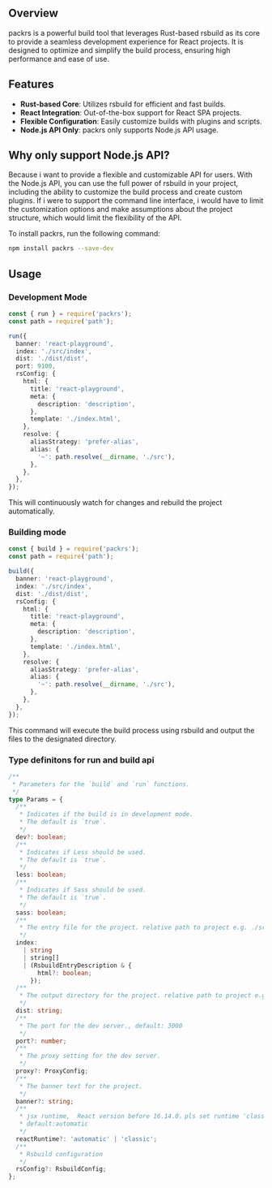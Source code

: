 ## Overview

packrs is a powerful build tool that leverages Rust-based rsbuild as its core to provide a seamless development experience for React projects. It is designed to optimize and simplify the build process, ensuring high performance and ease of use.

## Features

- **Rust-based Core**: Utilizes rsbuild for efficient and fast builds.
- **React Integration**: Out-of-the-box support for React SPA projects.
- **Flexible Configuration**: Easily customize builds with plugins and scripts.
- **Node.js API Only**: packrs only supports Node.js API usage.

## Why only support Node.js API?

Because i want to provide a flexible and customizable API for users.
With the Node.js API, you can use the full power of rsbuild in your project,
including the ability to customize the build process and create custom plugins.
If i were to support the command line interface, i would have to limit the customization options and make assumptions about the project structure, which would limit the flexibility of the API.

To install packrs, run the following command:

```bash
npm install packrs --save-dev
```

## Usage

### Development Mode

```typescript
const { run } = require('packrs');
const path = require('path');

run({
  banner: 'react-playground',
  index: './src/index',
  dist: './dist/dist',
  port: 9100,
  rsConfig: {
    html: {
      title: 'react-playground',
      meta: {
        description: 'description',
      },
      template: './index.html',
    },
    resolve: {
      aliasStrategy: 'prefer-alias',
      alias: {
        '~': path.resolve(__dirname, './src'),
      },
    },
  },
});
```

This will continuously watch for changes and rebuild the project automatically.

### Building mode

```typescript
const { build } = require('packrs');
const path = require('path');

build({
  banner: 'react-playground',
  index: './src/index',
  dist: './dist/dist',
  rsConfig: {
    html: {
      title: 'react-playground',
      meta: {
        description: 'description',
      },
      template: './index.html',
    },
    resolve: {
      aliasStrategy: 'prefer-alias',
      alias: {
        '~': path.resolve(__dirname, './src'),
      },
    },
  },
});
```

This command will execute the build process using rsbuild and output the files to the designated directory.

### Type definitons for run and build api

```typescript
/**
 * Parameters for the `build` and `run` functions.
 */
type Params = {
  /**
   * Indicates if the build is in development mode.
   * The default is `true`.
   */
  dev?: boolean;
  /**
   * Indicates if Less should be used.
   * The default is `true`.
   */
  less: boolean;
  /**
   * Indicates if Sass should be used.
   * The default is `true`.
   */
  sass: boolean;
  /**
   * The entry file for the project. relative path to project e.g. ./src/index.tsx
   */
  index:
    | string
    | string[]
    | (RsbuildEntryDescription & {
        html?: boolean;
      });
  /**
   * The output directory for the project. relative path to project e.g. ./dist
   */
  dist: string;
  /**
   * The port for the dev server., default: 3000
   */
  port?: number;
  /**
   * The proxy setting for the dev server.
   */
  proxy?: ProxyConfig;
  /**
   * The banner text for the project.
   */
  banner?: string;
  /**
   * jsx runtime,  React version before 16.14.0，pls set runtime 'classic'
   * default:automatic
   */
  reactRuntime?: 'automatic' | 'classic';
  /**
   * Rsbuild configuration
   */
  rsConfig?: RsbuildConfig;
};
```
